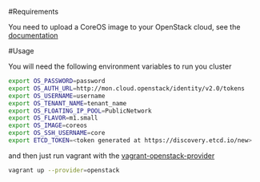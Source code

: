 #Requirements

You need to upload a CoreOS image to your OpenStack cloud, see the [documentation](https://coreos.com/docs/running-coreos/platforms/openstack/#import-the-image)

#Usage

You will need the following environment variables to run you cluster

```bash
export OS_PASSWORD=password
export OS_AUTH_URL=http://mon.cloud.openstack/identity/v2.0/tokens
export OS_USERNAME=username
export OS_TENANT_NAME=tenant_name
export OS_FLOATING_IP_POOL=PublicNetwork
export OS_FLAVOR=m1.small
export OS_IMAGE=coreos
export OS_SSH_USERNAME=core
export ETCD_TOKEN=<token generated at https://discovery.etcd.io/new>
```

and then just run vagrant with the [vagrant-openstack-provider](https://github.com/ggiamarchi/vagrant-openstack-provider)

```bash
vagrant up --provider=openstack
```
